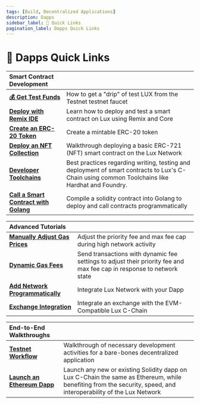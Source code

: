 ```yaml
---
tags: [Build, Decentralized Applications]
description: Dapps 
sidebar_label: 🔗 Quick Links
pagination_label: Dapps Quick Links
---
```


# 🔗 Dapps Quick Links

| Smart Contract Development       |   |
| :------------------------------------------------- | :-------------------------------------------------------------------------------------------------------------------------------------------------- |
| [**💰 Get Test Funds**](/build/dapp/smart-contracts/get-funds-faucet.md)      | How to get a "drip" of test LUX from the Testnet testnet faucet |
| [**Deploy with Remix IDE**](/build/dapp/smart-contracts/remix-deploy.md)   | Learn how to deploy and test a smart contract on Lux using Remix and Core |
| [**Create an ERC-20 Token**](/build/dapp/smart-contracts/erc-20.md)      |  Create a mintable ERC-20 token |
| [**Deploy an NFT Collection**](/build/dapp/smart-contracts/nfts/deploy-collection.md)      |  Walkthrough deploying a basic ERC-721 (NFT) smart contract on the Lux Network |
| [**Developer Toolchains**](/build/dapp/smart-contracts/toolchains/hardhat.md)      |  Best practices regarding writing, testing and deployment of smart contracts to Lux's C-Chain using common Toolchains like Hardhat and Foundry. |
| [**Call a Smart Contract with Golang**](/build/dapp/smart-contracts/abigen.md)      |  Compile a solidity contract into Golang to deploy and call contracts programmatically |

| Advanced Tutorials      |   |
| :------------------------------------------------- | :-------------------------------------------------------------------------------------------------------------------------------------------------- |
| [**Manually Adjust Gas Prices**](build/dapp/advanced/adjusting-gas-price-during-high-network-activity.md) | Adjust the priority fee and max fee cap during high network activity |
| [**Dynamic Gas Fees**](build/dapp/advanced/sending-transactions-with-dynamic-fees-using-javascript.md) | Send transactions with dynamic fee settings to adjust their priority fee and max fee cap in response to network state |
| [**Add Network Programmatically**](build/dapp/advanced/add-programmatically.md) | Integrate Lux Network with your Dapp |
| [**Exchange Integration**](build/dapp/advanced/integrate-exchange.md) | Integrate an exchange with the EVM-Compatible Lux C-Chain |

| End-to-End Walkthroughs     |   |
| :------------------------------------------------- | :-------------------------------------------------------------------------------------------------------------------------------------------------- |
| [**Testnet Workflow**](/build/dapp/testnet-workflow.md) | Walkthrough of necessary development activities for a bare-bones decentralized application |
| [**Launch an Ethereum Dapp**](/build/dapp/launch-dapp.md) | Launch any new or existing Solidity dapp on Lux C-Chain the same as Ethereum, while benefiting from the security, speed, and interoperability of the Lux Network|
